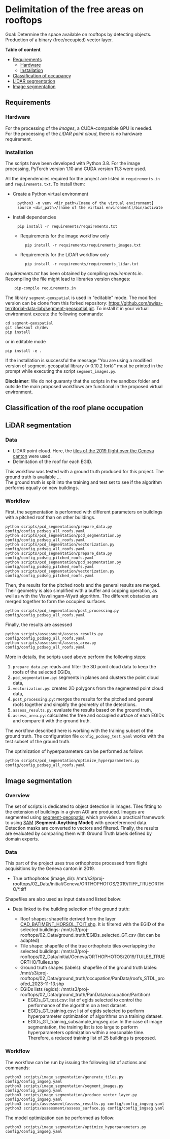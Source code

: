 # Delimitation of the free areas on rooftops

Goal: Determine the space available on rooftops by detecting objects. Production of a binary (free/occupied) vector layer.

**Table of content**

- [Requirements](#requirements)
	- [Hardware](#hardware)
    - [Installation](#installation)
- [Classification of occupancy](#classification-of-the-roof-plane-occupation)
- [LiDAR segmentation](#lidar-segmentation)
- [Image segmentation](#image-segmentation)

## Requirements

### Hardware

For the processing of the *images*, a CUDA-compatible GPU is needed. <br>
For the processing of the *LiDAR point cloud*, there is no hardware requirement.

### Installation

The scripts have been developed with Python 3.8<!-- 3.10 actually for the pcdseg -->. For the image processing, PyTorch version 1.10 and CUDA version 11.3 were used.

All the dependencies required for the project are listed in `requirements.in` and `requirements.txt`. To install them:

- Create a Python virtual environment

        python3 -m venv <dir_path>/[name of the virtual environment]
        source <dir_path>/[name of the virtual environment]/bin/activate

- Install dependencies

        pip install -r requirements/requirements.txt

    - Requirements for the image workflow only

            pip install -r requirements/requirements_images.txt

    - Requirements for the LiDAR workflow only

            pip install -r requirements/requirements_lidar.txt


_requirements.txt_ has been obtained by compiling _requirements.in_. Recompiling the file might lead to libraries version changes:

        pip-compile requirements.in

The library `segment-geospatial` is used in "editable" mode. The modified version can be clone from this forked repository: https://github.com/swiss-territorial-data-lab/segment-geospatial.git. To install it in your virtual environment execute the following commands:

```
cd segment-geospatial
git checkout ch/dev
pip install 
```

or  in editable mode

```
pip install -e .
```

If the installation is successful the message "You are using a modified version of segment-geospatial library (v 0.10.2 fork)" must be printed in the prompt while executing the script `segment_images.py`.  

**Disclaimer**: We do not guaranty that the scripts in the sandbox folder and outside the main proposed workflows are functional in the proposed virtual environment.

## Classification of the roof plane occupation

## LiDAR segmentation

### Data

- LiDAR point cloud. Here, the [tiles of the 2019 flight over the Geneva canton](https://ge.ch/sitggeoportal1/apps/webappviewer/index.html?id=311e4a8ae2724f9698c9bcfb6ab45c56) were used.
- Delimitation of the roof for each EGID.

This workflow was tested with a ground truth produced for this project. The ground truth is available ... <br>
The ground truth is split into the training and test set to see if the algorithm performs equally on new buildings.

### Workflow

First, the segmentation is performed with different parameters on buildings with a pitched roof than on other buildings.

```
python scripts/pcd_segmentation/prepare_data.py config/config_pcdseg_all_roofs.yaml
python scripts/pcd_segmentation/pcd_segmentation.py config/config_pcdseg_all_roofs.yaml
python scripts/pcd_segmentation/vectorization.py config/config_pcdseg_all_roofs.yaml
python scripts/pcd_segmentation/prepare_data.py config/config_pcdseg_pitched_roofs.yaml
python scripts/pcd_segmentation/pcd_segmentation.py config/config_pcdseg_pitched_roofs.yaml
python scripts/pcd_segmentation/vectorization.py config/config_pcdseg_pitched_roofs.yaml
```

Then, the results for the pitched roofs and the general results are merged. Their geometry is also simplified with a buffer and copping operation, as well as with the Visvalingam-Wyatt algorithm. The different obstacles are merged together to form the occupied surfaces.

```
python scripts/pcd_segmentation/post_processing.py config/config_pcdseg_all_roofs.yaml
```

Finally, the results are assessed

```
python scripts/assessment/assess_results.py config/config_pcdseg_all_roofs.yaml
python scripts/assessment/assess_area.py config/config_pcdseg_all_roofs.yaml
```

More in details, the scripts used above perform the following steps:
1. `prepare_data.py`: reads and filter the 3D point cloud data to keep the roofs of the selected EGIDs,
2. `pcd_segmentation.py`: segments in planes and clusters the point cloud data,
3. `vectorization.py`: creates 2D polygons from the segmented point cloud data,
7. `post_processing.py`: merges the results for the pitched and general roofs together and simplify the geometry of the detections.
5. `assess_results.py`: evaluate the results based on the ground truth,
6. `assess_area.py`: calculates the free and occupied surface of each EGIDs and compare it with the ground truth.

The workflow described here is working with the training subset of the ground truth. The configuration file `config_pcdseg_test.yaml` works with the test subset of the ground truth.

The optimization of hyperparameters can be performed as follow:

```
python scripts/pcd_segmentation/optimize_hyperparameters.py config/config_pcdseg_all_roofs.yaml
```

## Image segmentation

### Overview
The set of scripts is dedicated to object detection in images. Tiles fitting to the extension of buildings in a given AOI are produced. Images are segmented using [segment-geospatial](https://github.com/opengeos/segment-geospatial) which provides a practical framework to using [SAM](https://github.com/facebookresearch/segment-anything) (**Segment-Anything Model**) with georeferenced data. Detection masks are converted to vectors and filtered. Finally, the results are evaluated by comparing them with Ground Truth labels defined by domain experts. 

### Data

This part of the project uses true orthophotos processed from flight acquisitions by the Geneva canton in 2019.

- True orthophotos (image_dir): /mnt/s3/proj-rooftops/02_Data/initial/Geneva/ORTHOPHOTOS/2019/TIFF_TRUEORTHO/*.tiff

Shapefiles are also used as input data and listed below:

- Data linked to the building selection of the ground truth:

    - Roof shapes: shapefile derived from the layer [CAD_BATIMENT_HORSOL_TOIT.shp](https://ge.ch/sitg/sitg_catalog/sitg_donnees?keyword=&geodataid=0635&topic=tous&service=tous&datatype=tous&distribution=tous&sort=auto). It is filtered with the EGID of the selected buildings: /mnt/s3/proj-rooftops/02_Data/ground_truth/EGIDs_selected_GT.csv (list can be adapted)
    - Tile shape: shapefile of the true orthophoto tiles overlapping the selected buildings: /mnt/s3/proj-rooftops/02_Data/initial/Geneva/ORTHOPHOTOS/2019/TUILES_TRUEORTHO/Tuiles.shp
    - Ground truth shapes (labels): shapefile of the ground truth lables: /mnt/s3/proj-rooftops/02_Data/ground_truth/occupation/PanData/roofs_STDL_proofed_2023-11-13.shp
    - EGIDs lists (egids): /mnt/s3/proj-rooftops/02_Data/ground_truth/PanData/occupation/Partition/
        - EGIDs_GT_test.csv: list of egids selected to control the performance of the algorithm on a test dataset.
        - EGIDs_GT_training.csv: list of egids selected to perform hyperparameter optimization of algorithms on a training dataset. 
        - EGIDs_GT_training_subsample_imgseg.csv: In the case of image segmentation, the training list is too large to perform hyperparameters optimization within a reasonable time. Therefore, a reduced training list of 25 buildings is proposed. 

### Workflow

The workflow can be run by issuing the following list of actions and commands:

    python3 scripts/image_segmentation/generate_tiles.py config/config_imgseg.yaml
    python3 scripts/image_segmentation/segment_images.py config/config_imgseg.yaml
    python3 scripts/image_segmentation/produce_vector_layer.py config/config_imgseg.yaml
    python3 scripts/assessment/assess_results.py config/config_imgseg.yaml
    python3 scripts/assessment/assess_surface.py config/config_imgseg.yaml

The model optimization can be performed as follow:

    python3 scripts/image_segmentation/optimize_hyperparameters.py config/config_imgseg.yaml

